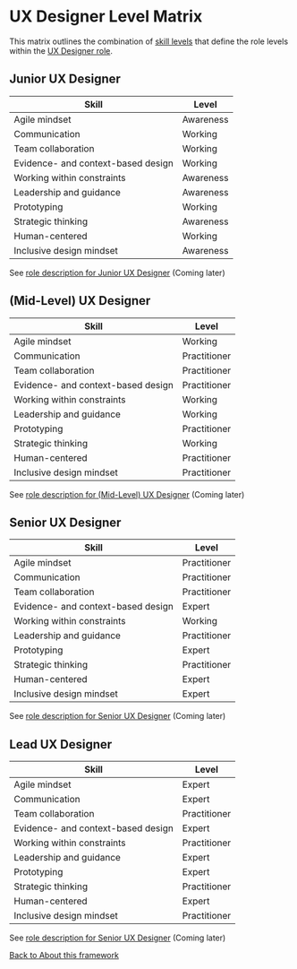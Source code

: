 # UX Designer Level Matrix

This matrix outlines the combination of [skill levels](skill-levels.md) that define the role levels within the [UX Designer role](ux-designer-role-overview.md).

## Junior UX Designer

| Skill | Level |
| --- | --- |
| Agile mindset | Awareness |
| Communication | Working |
| Team collaboration | Working |
| Evidence- and context-based design | Working |
| Working within constraints | Awareness |
| Leadership and guidance | Awareness |
| Prototyping | Working |
| Strategic thinking | Awareness |
| Human-centered | Working |
| Inclusive design mindset | Awareness |

See [role description for Junior UX Designer](#) (Coming later)

## (Mid-Level) UX Designer

| Skill | Level |
| --- | --- |
| Agile mindset | Working |
| Communication | Practitioner |
| Team collaboration | Practitioner |
| Evidence- and context-based design | Practitioner |
| Working within constraints | Working |
| Leadership and guidance | Working |
| Prototyping | Practitioner |
| Strategic thinking | Working |
| Human-centered | Practitioner |
| Inclusive design mindset | Practitioner |

See [role description for (Mid-Level) UX Designer](#) (Coming later)

## Senior UX Designer

| Skill | Level |
| --- | --- |
| Agile mindset | Practitioner |
| Communication | Practitioner |
| Team collaboration | Practitioner |
| Evidence- and context-based design | Expert |
| Working within constraints | Working |
| Leadership and guidance | Practitioner |
| Prototyping | Expert |
| Strategic thinking | Practitioner |
| Human-centered | Expert |
| Inclusive design mindset | Expert |

See [role description for Senior UX Designer](#) (Coming later)

## Lead UX Designer

| Skill | Level |
| --- | --- |
| Agile mindset | Expert |
| Communication | Expert |
| Team collaboration | Practitioner |
| Evidence- and context-based design | Expert |
| Working within constraints | Practitioner |
| Leadership and guidance | Expert |
| Prototyping | Expert |
| Strategic thinking | Practitioner |
| Human-centered | Expert |
| Inclusive design mindset | Practitioner |

See [role description for Senior UX Designer](#) (Coming later)

[Back to About this framework](about-this-framework.md)
